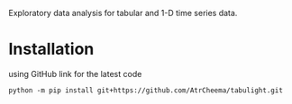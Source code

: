 Exploratory data analysis for tabular and 1-D time series data.

# Installation

using GitHub link for the latest code

	python -m pip install git+https://github.com/AtrCheema/tabulight.git